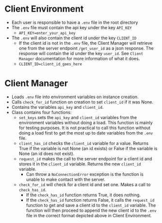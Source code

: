 # Client Environment
* Each user is responsible to have a `.env` file in the root directory
* The `.env` file must contain the api key under the key `API_KEY`
    * `API_KEY=enter_your_api_key`
* The `.env` will also contain the client id under the key `CLIENT_ID`
    * If the client id is not in the `.env` file, the Client Manager will retrieve one from the server endpoint `/get_user_id` as a json response. The response will contain the id under the key `user_id`. See `Client Manager` documentation for more information of what it does.
    * `CLIENT_ID=client_id_goes_here`

# Client Manager
* Loads `.env` file into environment variables on instance creation.
* Calls `check_for_id` function on creation to set `client_id` if it was None.
* Contains the variables `api_key` and `client_id`.
* Class contains four functions:
    * `set_keys` sets the `api_key` and `client_id` variables from the environment variables without doing a load. This function is mainly for testing purposes. It is not practical to call this function without doing a load first to get the most up to date variables from the `.env` file.
    * `client_has_id` checks the `client_id` variable for a value. Returns True if the variable is not None (an id exists) or False if the variable is None (an id does not exist).
    * `request_id` makes the call to the server endpoint for a client id and stores it in the `client_id` variable. Returns the new `client_id` variable.
        * Can throw a `NoConnectionError` exception is the function is unable to make contact with the server.
    * `check_for_id` will check for a client id and set one. Makes a call to `check_has_id`.
        * If the `check_has_id` function returns True, it does nothing.
        * If the `check_has_id` function returns False, it calls the `request_id` function to get and save a client id to the `client_id` variable. The function will then proceed to append the new client id to the `.env` file in the correct format depicted above in Client Environment.